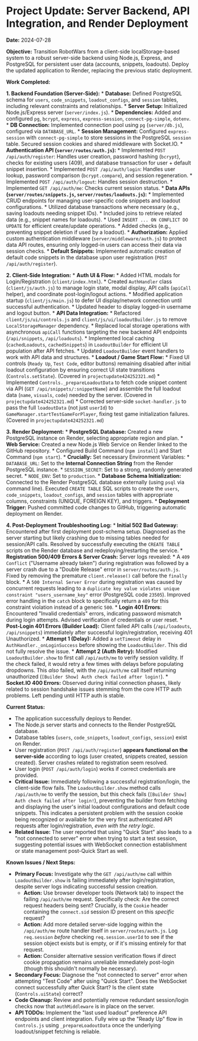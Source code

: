 # Project Update: Server Backend, API Integration, and Render Deployment

**Date:** 2024-07-28

**Objective:** Transition RobotWars from a client-side localStorage-based system to a robust server-side backend using Node.js, Express, and PostgreSQL for persistent user data (accounts, snippets, loadouts). Deploy the updated application to Render, replacing the previous static deployment.

**Work Completed:**

**1. Backend Foundation (Server-Side):**
    *   **Database:** Defined PostgreSQL schema for `users`, `code_snippets`, `loadout_configs`, and `session` tables, including relevant constraints and relationships.
    *   **Server Setup:** Initialized Node.js/Express server (`server/index.js`).
    *   **Dependencies:** Added and configured `pg`, `bcrypt`, `express`, `express-session`, `connect-pg-simple`, `dotenv`.
    *   **DB Connection:** Implemented connection pool using `pg` (`server/db.js`), configured via `DATABASE_URL`.
    *   **Session Management:** Configured `express-session` with `connect-pg-simple` to store sessions in the PostgreSQL `session` table. Secured session cookies and shared middleware with Socket.IO.
    *   **Authentication API (`server/routes/auth.js`):**
        *   Implemented `POST /api/auth/register`: Handles user creation, password hashing (`bcrypt`), checks for existing users (409), and database transaction for user + default snippet insertion.
        *   Implemented `POST /api/auth/login`: Handles user lookup, password comparison (`bcrypt.compare`), and session regeneration.
        *   Implemented `POST /api/auth/logout`: Handles session destruction.
        *   Implemented `GET /api/auth/me`: Checks current session status.
    *   **Data APIs (`server/routes/snippets.js`, `server/routes/loadouts.js`):**
        *   Implemented CRUD endpoints for managing user-specific code snippets and loadout configurations.
        *   Utilized database transactions where necessary (e.g., saving loadouts needing snippet IDs).
        *   Included joins to retrieve related data (e.g., snippet names for loadouts).
        *   Used `INSERT ... ON CONFLICT DO UPDATE` for efficient create/update operations.
        *   Added checks (e.g., preventing snippet deletion if used by a loadout).
    *   **Authorization:** Applied custom authentication middleware (`server/middleware/auth.js`) to protect data API routes, ensuring only logged-in users can access their data via session checks.
    *   **Default Snippets:** Implemented automatic creation of default code snippets in the database upon user registration (`POST /api/auth/register`).

**2. Client-Side Integration:**
    *   **Auth UI & Flow:**
        *   Added HTML modals for Login/Registration (`client/index.html`).
        *   Created `AuthHandler` class (`client/js/auth.js`) to manage login state, modal display, API calls (`apiCall` helper), and coordinate post-login/logout actions.
        *   Modified application startup (`client/js/main.js`) to defer UI display/network connection until successful authentication.
        *   Updated header to display logged-in username and logout button.
    *   **API Data Integration:**
        *   Refactored `client/js/ui/controls.js` and `client/js/ui/loadoutBuilder.js` to remove `LocalStorageManager` dependency.
        *   Replaced local storage operations with asynchronous `apiCall` functions targeting the new backend API endpoints (`/api/snippets`, `/api/loadouts`).
        *   Implemented local caching (`cachedLoadouts`, `cachedSnippets`) in `LoadoutBuilder` for efficient UI population after API fetches.
        *   Updated `LoadoutBuilder` event handlers to work with API data and structures.
    *   **Loadout / Game Start Flow:**
        *   Fixed UI controls (`Ready Up`, `Test Code`, editor buttons) remaining disabled after initial loadout configuration by ensuring correct UI state transitions (`Controls.setState`). (Covered in `projectupdate424252321.md`)
        *   Implemented `Controls._prepareLoadoutData` to fetch code snippet content via API (`GET /api/snippets/:snippetName`) and assemble the full loadout data (`name`, `visuals`, `code`) needed by the server. (Covered in `projectupdate424252321.md`)
        *   Corrected server-side `socket-handler.js` to pass the full `loadoutData` (not just `userId`) to `GameManager.startTestGameForPlayer`, fixing test game initialization failures. (Covered in `projectupdate424252321.md`)

**3. Render Deployment:**
    *   **PostgreSQL Database:** Created a new PostgreSQL instance on Render, selecting appropriate region and plan.
    *   **Web Service:** Created a new Node.js Web Service on Render linked to the GitHub repository.
        *   Configured Build Command (`npm install`) and Start Command (`npm start`).
        *   **Crucially:** Set necessary Environment Variables:
            *   `DATABASE_URL`: Set to the **Internal Connection String** from the Render PostgreSQL instance.
            *   `SESSION_SECRET`: Set to a strong, randomly generated secret.
            *   `NODE_ENV`: Set to `production`.
    *   **Database Schema Initialization:** Connected to the Render PostgreSQL database externally (using `psql` via command line). Executed `CREATE TABLE` SQL scripts to create the `users`, `code_snippets`, `loadout_configs`, and `session` tables with appropriate columns, constraints (UNIQUE, FOREIGN KEY), and triggers.
    *   **Deployment Trigger:** Pushed committed code changes to GitHub, triggering automatic deployment on Render.

**4. Post-Deployment Troubleshooting Log:**
    *   **Initial 502 Bad Gateway:** Encountered after first deployment post-schema setup. Diagnosed as the server starting but likely crashing due to missing tables needed for session/API calls. Resolved by successfully executing the `CREATE TABLE` scripts on the Render database and redeploying/restarting the service.
    *   **Registration 500/409 Errors & Server Crash:** Server logs revealed:
        *   A `409 Conflict` ("Username already taken") during registration was followed by a server crash due to a "Double Release" error in `server/routes/auth.js`. Fixed by removing the premature `client.release()` call before the `finally` block.
        *   A `500 Internal Server Error` during registration was caused by concurrent requests leading to a `duplicate key value violates unique constraint "users_username_key"` error (PostgreSQL code `23505`). Improved error handling in the `catch` block to specifically return a `409` for this constraint violation instead of a generic `500`.
    *   **Login 401 Errors:** Encountered "Invalid credentials" errors, indicating password mismatch during login attempts. Advised verification of credentials or user reset.
    *   **Post-Login 401 Errors (Builder Load):** Client failed API calls (`/api/loadouts`, `/api/snippets`) immediately after successful login/registration, receiving 401 Unauthorized.
        *   **Attempt 1 (Delay):** Added a `setTimeout` delay in `AuthHandler._onLoginSuccess` before showing the `LoadoutBuilder`. This did not fully resolve the issue.
        *   **Attempt 2 (Auth Retry):** Modified `LoadoutBuilder.show` to first call `/api/auth/me` to verify session validity. If the check failed, it would retry a few times with delays before populating dropdowns. This *also* failed, with the `/api/auth/me` call itself returning unauthorized (`[Builder Show] Auth check failed after login!`).
    *   **Socket.IO 400 Errors:** Observed during initial connection phases, likely related to session handshake issues stemming from the core HTTP auth problems. Left pending until HTTP auth is stable.

**Current Status:**

*   The application successfully deploys to Render.
*   The Node.js server starts and connects to the Render PostgreSQL database.
*   Database tables (`users`, `code_snippets`, `loadout_configs`, `session`) exist on Render.
*   User registration (`POST /api/auth/register`) **appears functional on the server-side** according to logs (user created, snippets created, session created). Server crashes related to registration seem resolved.
*   User login (`POST /api/auth/login`) works if correct credentials are provided.
*   **Critical Issue:** Immediately following a successful registration/login, the client-side flow fails. The `LoadoutBuilder.show` method calls `/api/auth/me` to verify the session, but this check fails (`[Builder Show] Auth check failed after login!`), preventing the builder from fetching and displaying the user's initial loadout configurations and default code snippets. This indicates a persistent problem with the session cookie being recognized or available for the very first authenticated API requests after login/registration, *even with the retry logic*.
*   **Related Issue:** The user reported that using "Quick Start" also leads to a "not connected to server" error when trying to start a test session, suggesting potential issues with WebSocket connection establishment or state management post-Quick Start as well.

**Known Issues / Next Steps:**

*   **Primary Focus:** Investigate why the `GET /api/auth/me` call within `LoadoutBuilder.show` is failing immediately after login/registration, despite server logs indicating successful session creation.
    *   **Action:** Use browser developer tools (Network tab) to inspect the failing `/api/auth/me` request. Specifically check: Are the correct request headers being sent? Crucially, is the `Cookie` header containing the `connect.sid` session ID present on this *specific* request?
    *   **Action:** Add more detailed server-side logging within the `/api/auth/me` route handler itself in `server/routes/auth.js`. Log `req.session` *before* checking `req.session.userId` to see if the session object exists but is empty, or if it's missing entirely for that request.
    *   **Action:** Consider alternative session verification flows if direct cookie propagation remains unreliable immediately post-login (though this shouldn't normally be necessary).
*   **Secondary Focus:** Diagnose the "not connected to server" error when attempting "Test Code" after using "Quick Start". Does the WebSocket connect successfully after Quick Start? Is the client state (`Controls.uiState`) correct?
*   **Code Cleanup:** Review and potentially remove redundant session/login checks now that `authMiddleware` is in place on the server.
*   **API TODOs:** Implement the "last used loadout" preference API endpoints and client integration. Fully wire up the "Ready Up" flow in `Controls.js` using `_prepareLoadoutData` once the underlying loadout/snippet fetching is reliable.